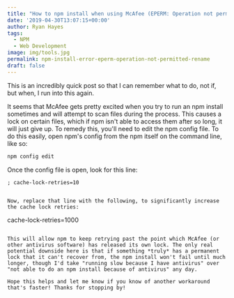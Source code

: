 ```yaml
---
title: "How to npm install when using McAfee (EPERM: Operation not permitted, rename)"
date: '2019-04-30T13:07:15+00:00'
author: Ryan Hayes
tags:
  - NPM
  - Web Development
image: img/tools.jpg
permalink: npm-install-error-eperm-operation-not-permitted-rename
draft: false
---
```


This is an incredibly quick post so that I can remember what to do, not if, but when, I run into this again. 

It seems that McAfee gets pretty excited when you try to run an npm install sometimes and will attempt to scan files during the process. This causes a lock on certain files, which if npm isn't able to access them after so long, it will just give up. To remedy this, you'll need to edit the npm config file. To do this easily, open npm's config from the npm itself on the command line, like so:

``` powershell
npm config edit
```

Once the config file is open, look for this line:
```
; cache-lock-retries=10
```
```

Now, replace that line with the following, to significantly increase the cache lock retries:

```
cache-lock-retries=1000
```

This will allow npm to keep retrying past the point which McAfee (or other antivirus software) has released its own lock. The only real potential downside here is that if something *truly* has a permanent lock that it can't recover from, the npm install won't fail until much longer, though I'd take "running slow because I have antivirus" over "not able to do an npm install because of antivirus" any day. 

Hope this helps and let me know if you know of another workaround that's faster! Thanks for stopping by!
